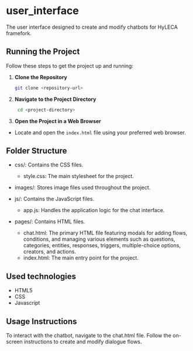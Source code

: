 # user_interface

The user interface designed to create and modify chatbots for HyLECA framefork.

## Running the Project

Follow these steps to get the project up and running:

1. **Clone the Repository**
   ```bash
   git clone <repository-url>

2. **Navigate to the Project Directory**
   ```bash
    cd <project-directory>
   
3. **Open the Project in a Web Browser**
 - Locate and open the `index.html` file using your preferred web browser.


Folder Structure
----------------
- css/: Contains the CSS files.
  - style.css: The main stylesheet for the project.

- images/: Stores image files used throughout the project.

- js/: Contains the JavaScript files.
  - app.js: Handles the application logic for the chat interface.

- pages/: Contains HTML files.
  - chat.html: The primary HTML file featuring modals for adding flows, conditions, and managing various elements such as questions, categories, entities, responses, triggers, multiple-choice options, creators, and actions.
  - index.html: The main entry point for the project.

Used technologies
----------------
- HTML5
- CSS
- Javascript


Usage Instructions
----------------

To interact with the chatbot, navigate to the chat.html file.
Follow the on-screen instructions to create and modify dialogue flows.
